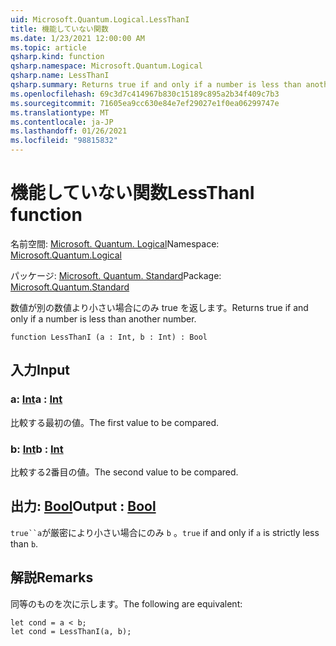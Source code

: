 ```yaml
---
uid: Microsoft.Quantum.Logical.LessThanI
title: 機能していない関数
ms.date: 1/23/2021 12:00:00 AM
ms.topic: article
qsharp.kind: function
qsharp.namespace: Microsoft.Quantum.Logical
qsharp.name: LessThanI
qsharp.summary: Returns true if and only if a number is less than another number.
ms.openlocfilehash: 69c3d7c414967b830c15189c895a2b34f409c7b3
ms.sourcegitcommit: 71605ea9cc630e84e7ef29027e1f0ea06299747e
ms.translationtype: MT
ms.contentlocale: ja-JP
ms.lasthandoff: 01/26/2021
ms.locfileid: "98815832"
---
```

# <a name="lessthani-function"></a><span data-ttu-id="6b908-102">機能していない関数</span><span class="sxs-lookup"><span data-stu-id="6b908-102">LessThanI function</span></span>

<span data-ttu-id="6b908-103">名前空間: [Microsoft. Quantum. Logical](xref:Microsoft.Quantum.Logical)</span><span class="sxs-lookup"><span data-stu-id="6b908-103">Namespace: [Microsoft.Quantum.Logical](xref:Microsoft.Quantum.Logical)</span></span>

<span data-ttu-id="6b908-104">パッケージ: [Microsoft. Quantum. Standard](https://nuget.org/packages/Microsoft.Quantum.Standard)</span><span class="sxs-lookup"><span data-stu-id="6b908-104">Package: [Microsoft.Quantum.Standard](https://nuget.org/packages/Microsoft.Quantum.Standard)</span></span>


<span data-ttu-id="6b908-105">数値が別の数値より小さい場合にのみ true を返します。</span><span class="sxs-lookup"><span data-stu-id="6b908-105">Returns true if and only if a number is less than another number.</span></span>

```qsharp
function LessThanI (a : Int, b : Int) : Bool
```


## <a name="input"></a><span data-ttu-id="6b908-106">入力</span><span class="sxs-lookup"><span data-stu-id="6b908-106">Input</span></span>

### <a name="a--int"></a><span data-ttu-id="6b908-107">a: [Int](xref:microsoft.quantum.lang-ref.int)</span><span class="sxs-lookup"><span data-stu-id="6b908-107">a : [Int](xref:microsoft.quantum.lang-ref.int)</span></span>

<span data-ttu-id="6b908-108">比較する最初の値。</span><span class="sxs-lookup"><span data-stu-id="6b908-108">The first value to be compared.</span></span>


### <a name="b--int"></a><span data-ttu-id="6b908-109">b: [Int](xref:microsoft.quantum.lang-ref.int)</span><span class="sxs-lookup"><span data-stu-id="6b908-109">b : [Int](xref:microsoft.quantum.lang-ref.int)</span></span>

<span data-ttu-id="6b908-110">比較する2番目の値。</span><span class="sxs-lookup"><span data-stu-id="6b908-110">The second value to be compared.</span></span>



## <a name="output--bool"></a><span data-ttu-id="6b908-111">出力: [Bool](xref:microsoft.quantum.lang-ref.bool)</span><span class="sxs-lookup"><span data-stu-id="6b908-111">Output : [Bool](xref:microsoft.quantum.lang-ref.bool)</span></span>

<span data-ttu-id="6b908-112">`true``a`が厳密により小さい場合にのみ `b` 。</span><span class="sxs-lookup"><span data-stu-id="6b908-112">`true` if and only if `a` is strictly less than `b`.</span></span>

## <a name="remarks"></a><span data-ttu-id="6b908-113">解説</span><span class="sxs-lookup"><span data-stu-id="6b908-113">Remarks</span></span>

<span data-ttu-id="6b908-114">同等のものを次に示します。</span><span class="sxs-lookup"><span data-stu-id="6b908-114">The following are equivalent:</span></span>

```qsharp
let cond = a < b;
let cond = LessThanI(a, b);
```